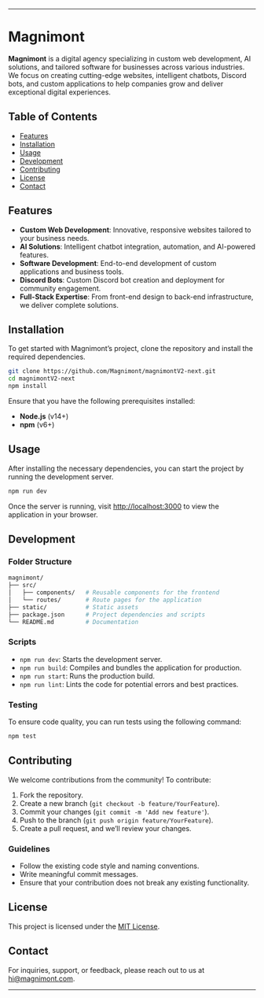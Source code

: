 


---

# Magnimont

**Magnimont** is a digital agency specializing in custom web development, AI solutions, and tailored software for businesses across various industries. We focus on creating cutting-edge websites, intelligent chatbots, Discord bots, and custom applications to help companies grow and deliver exceptional digital experiences.
 
## Table of Contents

- [Features](#features)
- [Installation](#installation)
- [Usage](#usage)
- [Development](#development)
- [Contributing](#contributing)
- [License](#license)
- [Contact](#contact)

## Features

- **Custom Web Development**: Innovative, responsive websites tailored to your business needs.
- **AI Solutions**: Intelligent chatbot integration, automation, and AI-powered features.
- **Software Development**: End-to-end development of custom applications and business tools.
- **Discord Bots**: Custom Discord bot creation and deployment for community engagement.
- **Full-Stack Expertise**: From front-end design to back-end infrastructure, we deliver complete solutions.

## Installation

To get started with Magnimont’s project, clone the repository and install the required dependencies.

```bash
git clone https://github.com/Magnimont/magnimontV2-next.git
cd magnimontV2-next
npm install
```

Ensure that you have the following prerequisites installed:
- **Node.js** (v14+)
- **npm** (v6+)

## Usage

After installing the necessary dependencies, you can start the project by running the development server.

```bash
npm run dev
```

Once the server is running, visit [http://localhost:3000](http://localhost:3000) to view the application in your browser.

## Development

### Folder Structure

```bash
magnimont/
├── src/
│   ├── components/   # Reusable components for the frontend
│   └── routes/       # Route pages for the application    
├── static/           # Static assets
├── package.json      # Project dependencies and scripts
└── README.md         # Documentation
```

### Scripts

- `npm run dev`: Starts the development server.
- `npm run build`: Compiles and bundles the application for production.
- `npm run start`: Runs the production build.
- `npm run lint`: Lints the code for potential errors and best practices.

### Testing

To ensure code quality, you can run tests using the following command:

```bash
npm test
```

## Contributing

We welcome contributions from the community! To contribute:

1. Fork the repository.
2. Create a new branch (`git checkout -b feature/YourFeature`).
3. Commit your changes (`git commit -m 'Add new feature'`).
4. Push to the branch (`git push origin feature/YourFeature`).
5. Create a pull request, and we’ll review your changes.

### Guidelines

- Follow the existing code style and naming conventions.
- Write meaningful commit messages.
- Ensure that your contribution does not break any existing functionality.

## License

This project is licensed under the [MIT License](LICENSE).

## Contact

For inquiries, support, or feedback, please reach out to us at [hi@magnimont.com](mailto:hi@magnimont.com).

---
